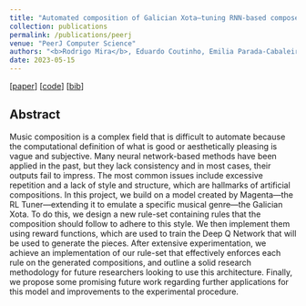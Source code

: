 ```yaml
---
title: "Automated composition of Galician Xota—tuning RNN-based composers for specific musical styles using deep Q-learning"
collection: publications
permalink: /publications/peerj
venue: "PeerJ Computer Science"
authors: "<b>Rodrigo Mira</b>, Eduardo Coutinho, Emilia Parada-Cabaleiro, Björn W Schuller"
date: 2023-05-15
---
```


[[paper](https://peerj.com/articles/cs-1356/)] [[code](https://github.com/miraodasilva/GalicianXotaComposer)] [[bib](/files/bib/peerj.bib)]

## Abstract
Music composition is a complex field that is difficult to automate because the computational definition of what is good or aesthetically pleasing is vague and subjective. Many neural network-based methods have been applied in the past, but they lack consistency and in most cases, their outputs fail to impress. The most common issues include excessive repetition and a lack of style and structure, which are hallmarks of artificial compositions. In this project, we build on a model created by Magenta—the RL Tuner—extending it to emulate a specific musical genre—the Galician Xota. To do this, we design a new rule-set containing rules that the composition should follow to adhere to this style. We then implement them using reward functions, which are used to train the Deep Q Network that will be used to generate the pieces. After extensive experimentation, we achieve an implementation of our rule-set that effectively enforces each rule on the generated compositions, and outline a solid research methodology for future researchers looking to use this architecture. Finally, we propose some promising future work regarding further applications for this model and improvements to the experimental procedure.